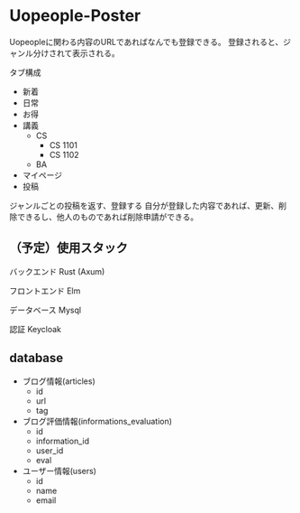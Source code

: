 # Uopeople-Poster

Uopeopleに関わる内容のURLであればなんでも登録できる。
登録されると、ジャンル分けされて表示される。

タブ構成
- 新着
- 日常
- お得
- 講義
    - CS
        - CS 1101
        - CS 1102
    - BA    
- マイページ
- 投稿

ジャンルごとの投稿を返す、登録する
自分が登録した内容であれば、更新、削除できるし、他人のものであれば削除申請ができる。

## （予定）使用スタック

バックエンド
Rust (Axum)

フロントエンド
Elm

データベース
Mysql

認証
Keycloak

## database
- ブログ情報(articles)
    - id
    - url
    - tag
- ブログ評価情報(informations_evaluation)
    - id
    - information_id
    - user_id
    - eval
- ユーザー情報(users)
    - id
    - name
    - email
